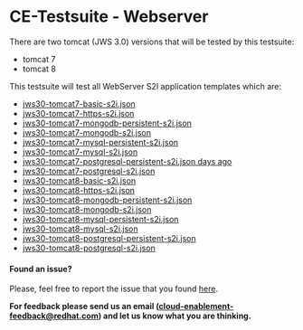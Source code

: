 # CE-Testsuite - Webserver
There are two tomcat (JWS 3.0) versions that will be tested by this testsuite:
  - tomcat 7
  - tomcat 8

This testsuite will test all WebServer S2I application templates which are:
 
  - [jws30-tomcat7-basic-s2i.json](https://github.com/jboss-openshift/application-templates/blob/master/webserver/jws30-tomcat7-basic-s2i.json)
  - [jws30-tomcat7-https-s2i.json](https://github.com/jboss-openshift/application-templates/blob/master/webserver/jws30-tomcat7-https-s2i.json)
  - [jws30-tomcat7-mongodb-persistent-s2i.json](https://github.com/jboss-openshift/application-templates/blob/master/webserver/jws30-tomcat7-mongodb-persistent-s2i.json)
  - [jws30-tomcat7-mongodb-s2i.json](https://github.com/jboss-openshift/application-templates/blob/master/webserver/jws30-tomcat7-mongodb-s2i.json)
  - [jws30-tomcat7-mysql-persistent-s2i.json](https://github.com/jboss-openshift/application-templates/blob/master/webserver/jws30-tomcat7-mysql-persistent-s2i.json)
  - [jws30-tomcat7-mysql-s2i.json](https://github.com/jboss-openshift/application-templates/blob/master/webserver/jws30-tomcat7-mysql-s2i.json)
  - [jws30-tomcat7-postgresql-persistent-s2i.json days ago](https://github.com/jboss-openshift/application-templates/blob/master/webserver/jws30-tomcat7-postgresql-persistent-s2i.json)
  - [jws30-tomcat7-postgresql-s2i.json](https://github.com/jboss-openshift/application-templates/blob/master/webserver/jws30-tomcat7-postgresql-s2i.json)
  - [jws30-tomcat8-basic-s2i.json](https://github.com/jboss-openshift/application-templates/blob/master/webserver/jws30-tomcat8-basic-s2i.json)
  - [jws30-tomcat8-https-s2i.json](https://github.com/jboss-openshift/application-templates/blob/master/webserver/jws30-tomcat8-https-s2i.json)
  - [jws30-tomcat8-mongodb-persistent-s2i.json](https://github.com/jboss-openshift/application-templates/blob/master/webserver/jws30-tomcat8-mongodb-persistent-s2i.json)
  - [jws30-tomcat8-mongodb-s2i.json](https://github.com/jboss-openshift/application-templates/blob/master/webserver/jws30-tomcat8-mongodb-s2i.json)
  - [jws30-tomcat8-mysql-persistent-s2i.json](https://github.com/jboss-openshift/application-templates/blob/master/webserver/jws30-tomcat8-mysql-persistent-s2i.json)
  - [jws30-tomcat8-mysql-s2i.json](https://github.com/jboss-openshift/application-templates/blob/master/webserver/jws30-tomcat8-mysql-s2i.json)
  - [jws30-tomcat8-postgresql-persistent-s2i.json](https://github.com/jboss-openshift/application-templates/blob/master/webserver/jws30-tomcat8-postgresql-persistent-s2i.json)
  - [jws30-tomcat8-postgresql-s2i.json](https://github.com/jboss-openshift/application-templates/blob/master/webserver/jws30-tomcat8-postgresql-s2i.json)


#### Found an issue?
Please, feel free to report the issue that you found [here](https://github.com/jboss-openshift/ce-testsuite/issues/new).

__For feedback please send us an email (cloud-enablement-feedback@redhat.com) and let us know what you are thinking.__ 
